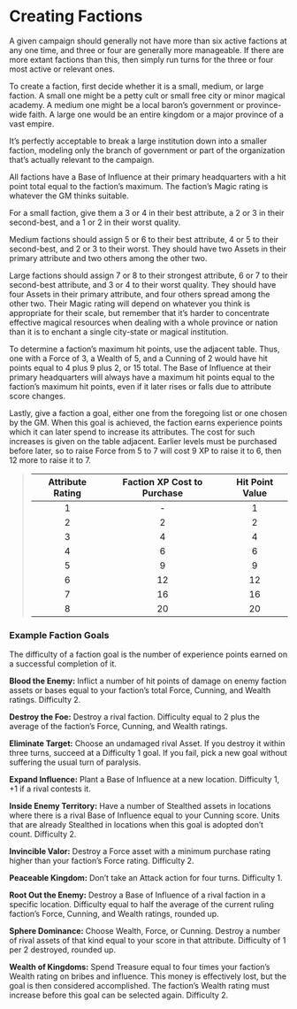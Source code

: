 # Creating Factions

A given campaign should generally not have more than six active
factions at any one time, and three or four are generally more manageable. If there are more extant factions than this, then simply run
turns for the three or four most active or relevant ones.

To create a faction, first decide whether it is a small, medium, or
large faction. A small one might be a petty cult or small free city or
minor magical academy. A medium one might be a local baron’s
government or province-wide faith. A large one would be an entire
kingdom or a major province of a vast empire.

It’s perfectly acceptable to break a large institution down into a
smaller faction, modeling only the branch of government or part of
the organization that’s actually relevant to the campaign.

All factions have a Base of Influence at their primary headquarters
with a hit point total equal to the faction’s maximum. The faction’s
Magic rating is whatever the GM thinks suitable.

For a small faction, give them a 3 or 4 in their best attribute, a 2
or 3 in their second-best, and a 1 or 2 in their worst quality.

Medium factions should assign 5 or 6 to their best attribute, 4 or 5
to their second-best, and 2 or 3 to their worst. They should have two
Assets in their primary attribute and two others among the other two.

Large factions should assign 7 or 8 to their strongest attribute, 6
or 7 to their second-best attribute, and 3 or 4 to their worst quality.
They should have four Assets in their primary attribute, and four others spread among the other two. Their Magic rating will depend on
whatever you think is appropriate for their scale, but remember that
it’s harder to concentrate effective magical resources when dealing
with a whole province or nation than it is to enchant a single city-state
or magical institution.

To determine a faction’s maximum hit points, use the adjacent
table. Thus, one with a Force of 3, a Wealth of 5, and a Cunning
of 2 would have hit points equal to 4 plus 9 plus 2, or 15 total. The
Base of Influence at their primary headquarters will always have a
maximum hit points equal to the faction’s maximum hit points, even if
it later rises or falls due to attribute score changes.

Lastly, give a faction a goal, either one from the foregoing list or
one chosen by the GM. When this goal is achieved, the faction earns
experience points which it can later spend to increase its attributes.
The cost for such increases is given on the table adjacent. Earlier
levels must be purchased before later, so to raise Force from 5 to 7
will cost 9 XP to raise it to 6, then 12 more to raise it to 7.

<blockquote class="table">


| Attribute Rating | Faction XP Cost to Purchase | Hit Point Value |
| :--------------: | :-------------------------: | :-------------: |
|        1         |              -              |        1        |
|        2         |              2              |        2        |
|        3         |              4              |        4        |
|        4         |              6              |        6        |
|        5         |              9              |        9        |
|        6         |             12              |       12        |
|        7         |             16              |       16        |
|        8         |             20              |       20        |

</blockquote>

### Example Faction Goals

The difficulty of a faction goal is the number of experience points
earned on a successful completion of it.

**Blood the Enemy:** Inflict a number of hit points of damage on enemy
faction assets or bases equal to your faction’s total Force, Cunning,
and Wealth ratings. Difficulty 2.

**Destroy the Foe:** Destroy a rival faction. Difficulty equal to 2 plus
the average of the faction’s Force, Cunning, and Wealth ratings.

**Eliminate Target:** Choose an undamaged rival Asset. If you destroy
it within three turns, succeed at a Difficulty 1 goal. If you fail, pick a
new goal without suffering the usual turn of paralysis.

**Expand Influence:** Plant a Base of Influence at a new location.
Difficulty 1, +1 if a rival contests it.

**Inside Enemy Territory:** Have a number of Stealthed assets in locations where there is a rival Base of Influence equal to your Cunning
score. Units that are already Stealthed in locations when this goal is
adopted don’t count. Difficulty 2.

**Invincible Valor:** Destroy a Force asset with a minimum purchase
rating higher than your faction’s Force rating. Difficulty 2.

**Peaceable Kingdom:** Don’t take an Attack action for four turns.
Difficulty 1.

**Root Out the Enemy:** Destroy a Base of Influence of a rival faction in
a specific location. Difficulty equal to half the average of the current
ruling faction’s Force, Cunning, and Wealth ratings, rounded up.

**Sphere Dominance:** Choose Wealth, Force, or Cunning. Destroy a
number of rival assets of that kind equal to your score in that attribute.
Difficulty of 1 per 2 destroyed, rounded up.

**Wealth of Kingdoms:** Spend Treasure equal to four times your
faction’s Wealth rating on bribes and influence. This money is effectively lost, but the goal is then considered accomplished. The faction’s
Wealth rating must increase before this goal can be selected again.
Difficulty 2.
